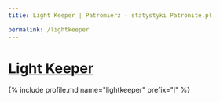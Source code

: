 ```yaml
---
title: Light Keeper | Patromierz - statystyki Patronite.pl

permalink: /lightkeeper
---
```


# [Light Keeper](https://patronite.pl/lightkeeper)

{% include profile.md name="lightkeeper" prefix="l" %}
